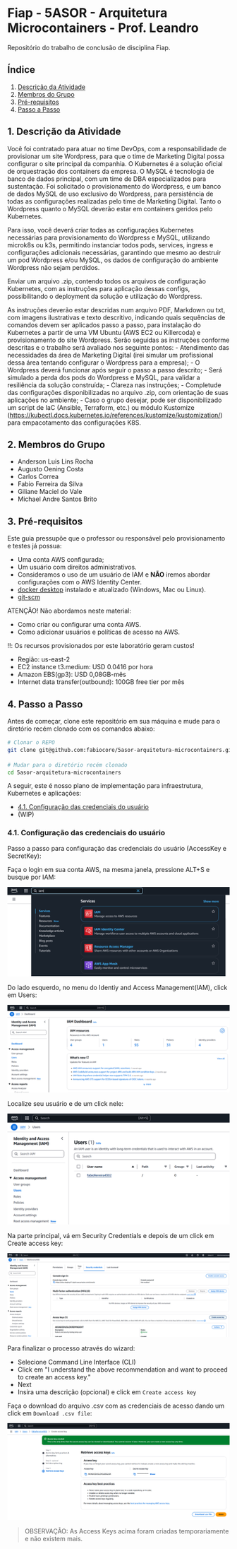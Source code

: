 # Fiap - 5ASOR - Arquitetura Microcontainers - Prof. Leandro

Repositório do trabalho de conclusão de disciplina Fiap.

## Índice

1. [Descrição da Atividade](#1-descrição-da-atividade)
2. [Membros do Grupo](#2-membros-do-grupo)
3. [Pré-requisitos](#3-pré-requisitos)
4. [Passo a Passo](#4-passo-a-passo)

## 1. Descrição da Atividade

Você foi contratado para atuar no time DevOps, com a responsabilidade de provisionar um site Wordpress, para que o time de Marketing Digital possa configurar o site principal da companhia. O Kubernetes é a solução oficial de orquestração dos containers da empresa. O MySQL é tecnologia de banco de dados principal, com um time de DBA especializados para sustentação. Foi solicitado o provisionamento do Wordpress, e um banco de dados MySQL de uso exclusivo do Wordpress, para persistência de todas as configurações realizadas pelo time de Marketing Digital. Tanto o Wordpress quanto o MySQL deverão estar em containers geridos pelo Kubernetes.

Para isso, você deverá criar todas as configurações Kubernetes necessárias para provisionamento do Wordpress e MySQL, utilizando microk8s ou k3s, permitindo instanciar todos pods, services, ingress e configurações adicionais necessárias, garantindo que mesmo ao destruir um pod Wordpress e/ou MySQL, os dados de configuração do ambiente Wordpress não sejam perdidos. 

Enviar um arquivo .zip, contendo todos os arquivos de configuração Kubernetes, com as instruções para aplicação dessas configs, possibilitando o deployment da solução e utilização do Wordpress.

As instruções deverão estar descridas num arquivo PDF, Markdown ou txt, com imagens ilustrativas e texto descritivo, indicando quais sequências de comandos devem ser aplicados passo a passo, para instalação do Kubernetes a partir de uma VM Ubuntu (AWS EC2 ou Killercoda) e provisionamento do site Wordpress. Serão seguidas as instruções conforme descritas e o trabalho será avaliado nos seguinte pontos:
    - Atendimento das necessidades da área de Marketing Digital (irei simular um profissional dessa área tentando configurar o Wordpress para a empresa);
    - O Wordpress deverá funcionar após seguir o passo a passo descrito;
    - Será simulado a perda dos pods do Wordpress e MySQL, para validar a resiliência da solução construída;
    - Clareza nas instruções;
    - Completude das configurações disponibilizadas no arquivo .zip, com orientação de suas aplicações no ambiente;
    - Caso o grupo desejar, pode ser disponibilizado um script de IaC (Ansible, Terraform, etc.) ou módulo Kustomize (https://kubectl.docs.kubernetes.io/references/kustomize/kustomization/) para empacotamento das configurações K8S.

## 2. Membros do Grupo

- Anderson Luis Lins Rocha
- Augusto Oening Costa
- Carlos Correa
- Fabio Ferreira da Silva
- Giliane Maciel do Vale
- Michael Andre Santos Brito

## 3. Pré-requisitos

Este guia pressupõe que o professor ou responsável pelo provisionamento e testes já possua:

- Uma conta AWS configurada;
- Um usuário com direitos administrativos.
- Consideramos o uso de um usuário de IAM e **NÃO** iremos abordar configurações com o AWS Identity Center.
- [docker desktop](https://docs.docker.com/get-started/get-docker/) instalado e atualizado (Windows, Mac ou Linux).
- [git-scm](https://git-scm.com/downloads)

ATENÇÃO! Não abordamos neste material:

- Como criar ou configurar uma conta AWS.
- Como adicionar usuários e políticas de acesso na AWS.

:bangbang:: Os recursos provisionados por este laboratório geram custos!

- Região: us-east-2
- EC2 instance t3.medium: USD 0.0416 por hora
- Amazon EBS(gp3): USD 0,08GB-mês
- Internet data transfer(outbound): 100GB free tier por mês

## 4. Passo a Passo

Antes de começar, clone este repositório em sua máquina e mude para o diretório recém clonado com os comandos abaixo:

```bash
# Clonar o REPO
git clone git@github.com:fabiocore/5asor-arquitetura-microcontainers.git

# Mudar para o diretório recém clonado
cd 5asor-arquitetura-microcontainers
```

A seguir, este é nosso plano de implementação para infraestrutura, Kubernetes e aplicações:

- [4.1. Configuração das credenciais do usuário](#41-configuração-das-credenciais-do-usuário)
- (WIP)

### 4.1. Configuração das credenciais do usuário

Passo a passo para configuração das credenciais do usuário (AccessKey e SecretKey):

Faça o login em sua conta AWS, na mesma janela, pressione ALT+S e busque por IAM:

![ALT+S IAM](./imagens/alts-iam.png)

Do lado esquerdo, no menu do Identiy and Access Management(IAM), click em Users:

![IAM Users](./imagens/iam-users.png)

Localize seu usuário e de um click nele:

![IAM Admin user](./imagens/iam-admin-user.png)

Na parte principal, vá em Security Credentials e depois de um click em Create access key:

![Create Access Key](./imagens/create-access-key.png)

Para finalizar o processo através do wizard:

- Selecione Command Line Interface (CLI)
- Click em "I understand the above recommendation and want to proceed to create an access key."
- Next
- Insira uma descrição (opcional) e click em `Create access key`

Faça o download do arquivo .csv com as credenciais de acesso dando um click em `Download .csv file`:

![Download Credentials](./imagens/download-credentials.png)
> OBSERVAÇÃO: As Access Keys acima foram criadas temporariamente e não existem mais.


